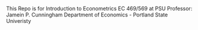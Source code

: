 This Repo is for Introduction to Econometrics EC 469/569 at PSU 
Professor: Jamein P. Cunningham
Department of Economics - Portland State Univeristy 
